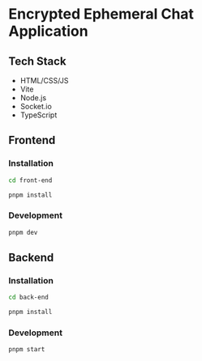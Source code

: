 # Encrypted Ephemeral Chat Application

## Tech Stack

- HTML/CSS/JS
- Vite
- Node.js
- Socket.io
- TypeScript

## Frontend

### Installation

```bash
cd front-end

pnpm install
```

### Development

```bash
pnpm dev
```

## Backend

### Installation

```bash
cd back-end

pnpm install
```

### Development

```bash
pnpm start
```
